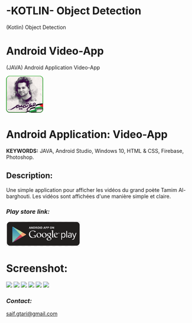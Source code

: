 # -KOTLIN- Object Detection
(Kotlin) Object Detection





# Android Video-App
(JAVA) Android Application Video-App



[![](https://github.com/ELGTARI-Saif-Eddine/Video-App/blob/main/images/icon.png)](https://play.google.com/store/apps/details?id=com.shadow.dev.with_temim)

# Android Application: Video-App

**KEYWORDS:** JAVA, Android Studio, Windows 10, HTML & CSS, Firebase, Photoshop.  

## Description:
Une simple application pour afficher les vidéos du grand poète Tamim Al-barghouti. Les vidéos sont affichées d'une manière simple et claire. 
 


### _Play store link:_
[![](https://github.com/ELGTARI-Saif-Eddine/Video-App/blob/main/images/goo.png)](https://play.google.com/store/apps/details?id=com.shadow.dev.with_temim)


# Screenshot:
![](https://raw.githubusercontent.com/ELGTARI-Saif-Eddine/-KOTLIN--Object-Detection/main/images/unnamed1.png)
![](https://raw.githubusercontent.com/ELGTARI-Saif-Eddine/-KOTLIN--Object-Detection/main/images/unnamed1.png)
![](https://raw.githubusercontent.com/ELGTARI-Saif-Eddine/-KOTLIN--Object-Detection/main/images/unnamed1.png)
![](https://raw.githubusercontent.com/ELGTARI-Saif-Eddine/-KOTLIN--Object-Detection/main/images/unnamed1.png)
![](https://raw.githubusercontent.com/ELGTARI-Saif-Eddine/-KOTLIN--Object-Detection/main/images/unnamed1.png)
![](https://raw.githubusercontent.com/ELGTARI-Saif-Eddine/-KOTLIN--Object-Detection/main/images/unnamed1.png)





### _Contact:_
saif.gtari@gmail.com


